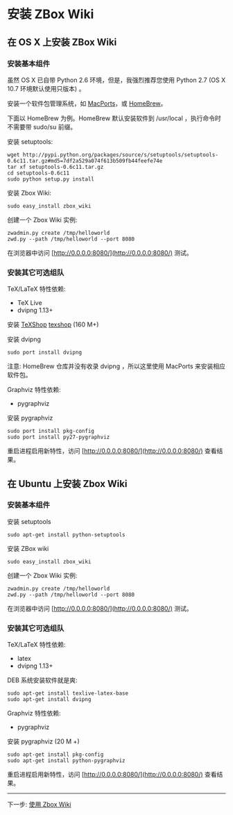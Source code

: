 # 安装 ZBox Wiki

## 在 OS X 上安装 ZBox Wiki

### 安装基本组件

虽然 OS X 已自带 Python 2.6 环境，但是，我强烈推荐您使用 Python 2.7 (OS X 10.7 环境默认使用只版本) 。

安装一个软件包管理系统，如 [MacPorts](http://www.macports.org)，或 [HomeBrew](http://mxcl.github.com/homebrew/)。

下面以 HomeBrew 为例。HomeBrew 默认安装软件到 /usr/local ，执行命令时不需要带 sudo/su 前缀。

安装 setuptools:

    wget http://pypi.python.org/packages/source/s/setuptools/setuptools-0.6c11.tar.gz#md5=7df2a529a074f613b509fb44feefe74e
    tar xf setuptools-0.6c11.tar.gz
    cd setuptools-0.6c11
    sudo python setup.py install


安装 Zbox Wiki:    

    sudo easy_install zbox_wiki


创建一个 Zbox Wiki 实例:

    zwadmin.py create /tmp/helloworld
    zwd.py --path /tmp/helloworld --port 8080


在浏览器中访问 [http://0.0.0.0:8080/](http://0.0.0.0:8080/) 测试。


### 安装其它可选组队

TeX/LaTeX 特性依赖:

 - TeX Live
 - dvipng 1.13+

安装 [TeXShop] [texshop] (160 M+)

安装 dvipng

    sudo port install dvipng


注意: HomeBrew 仓库并没有收录 dvipng ，所以这里使用 MacPorts 来安装相应软件包。


Graphviz 特性依赖:

 - pygraphviz


安装 pygraphviz

    sudo port install pkg-config
    sudo port install py27-pygraphviz


重启进程启用新特性，访问 [http://0.0.0.0:8080/](http://0.0.0.0:8080/) 查看结果。


## 在 Ubuntu 上安装 Zbox Wiki

### 安装基本组件

安装 setuptools

    sudo apt-get install python-setuptools


安装 ZBox wiki

    sudo easy_install zbox_wiki


创建一个 Zbox Wiki 实例:

    zwadmin.py create /tmp/helloworld
    zwd.py --path /tmp/helloworld --port 8080

在浏览器中访问 [http://0.0.0.0:8080/](http://0.0.0.0:8080/) 测试。


### 安装其它可选组队

TeX/LaTeX 特性依赖:

 - latex
 - dvipng 1.13+


DEB 系统安装软件就是爽:

    sudo apt-get install texlive-latex-base
    sudo apt-get install dvipng

Graphviz 特性依赖:

 - pygraphviz


安装 pygraphviz  (20 M +) 

    sudo apt-get install pkg-config
    sudo apt-get install python-pygraphviz


重启进程启用新特性，访问 [http://0.0.0.0:8080/](http://0.0.0.0:8080/) 查看结果。


[macports]: http://www.macports.org/install.php

[latex]: http://www.tug.org/texlive
[texlive]: http://www.tug.org/texlive
[texshop]: http://pages.uoregon.edu/koch/texshop

[dvipng]: http://savannah.nongnu.org/projects/dvipng

[pygraphviz]: http://networkx.lanl.gov/pygraphviz



----

下一步: [使用 Zbox Wiki](zbox-wiki-usage)